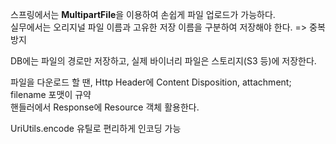스프링에서는 **MultipartFile**을 이용하여 손쉽게 파일 업로드가 가능하다.<br/>
실무에서는 오리지널 파일 이름과 고유한 저장 이름을 구분하여 저장해야 한다. => 중복방지

DB에는 파일의 경로만 저장하고, 실제 바이너리 파일은 스토리지(S3 등)에 저장한다. 

파일을 다운로드 할 땐, Http Header에 Content Disposition, attachment; filename 포맷이 규약<br/>
핸들러에서 Response에 Resource 객체 활용한다.

UriUtils.encode 유틸로 편리하게 인코딩 가능

